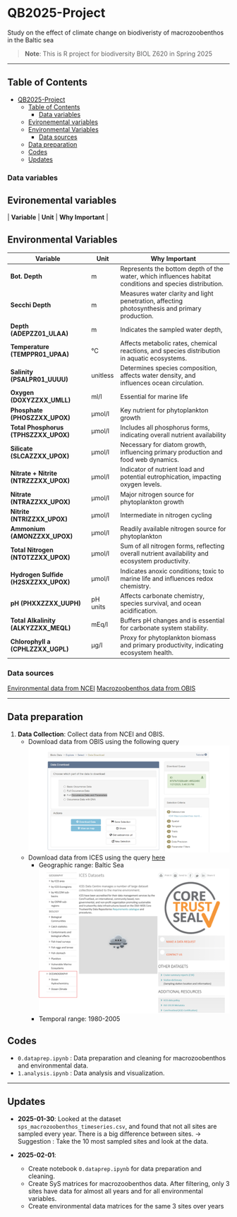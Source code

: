 # QB2025-Project
Study on the effect of climate change on biodiveristy of macrozoobenthos in the Baltic sea

> **Note**: This is R project for biodiversity BIOL Z620 in Spring 2025

---

## Table of Contents
- [QB2025-Project](#qb2025-project)
  - [Table of Contents](#table-of-contents)
    - [Data variables](#data-variables)
  - [Evironemental variables](#evironemental-variables)
  - [Environmental Variables](#environmental-variables)
    - [Data sources](#data-sources)
  - [Data preparation](#data-preparation)
  - [Codes](#codes)
  - [Updates](#updates)


### Data variables
## Evironemental variables
| **Variable**                      | **Unit**       | **Why Important**                                                                                           |
## Environmental Variables

| **Variable**                                  | **Unit**       | **Why Important**                                                                                           |
|-----------------------------------------------|---------------|-------------------------------------------------------------------------------------------------------------|
| **Bot. Depth**                                | m             | Represents the bottom depth of the water, which influences habitat conditions and species distribution.   |
| **Secchi Depth**                              | m             | Measures water clarity and light penetration, affecting photosynthesis and primary production.              |
| **Depth (ADEPZZ01_ULAA)**                     | m             | Indicates the sampled water depth,|
| **Temperature (TEMPPR01_UPAA)**               | °C            | Affects metabolic rates, chemical reactions, and species distribution in aquatic ecosystems.               |
| **Salinity (PSALPR01_UUUU)**                  | unitless      | Determines species composition, affects water density, and influences ocean circulation.                   |
| **Oxygen (DOXYZZXX_UMLL)**                    | ml/l          | Essential for marine life                                 |
| **Phosphate (PHOSZZXX_UPOX)**                 | µmol/l        | Key nutrient for phytoplankton growth                      |
| **Total Phosphorus (TPHSZZXX_UPOX)**          | µmol/l        | Includes all phosphorus forms, indicating overall nutrient availability      |
| **Silicate (SLCAZZXX_UPOX)**                  | µmol/l        | Necessary for diatom growth, influencing primary production and food web dynamics.                         |
| **Nitrate + Nitrite (NTRZZZXX_UPOX)**         | µmol/l        | Indicator of nutrient load and potential eutrophication, impacting oxygen levels.                          |
| **Nitrate (NTRAZZXX_UPOX)**                   | µmol/l        | Major nitrogen source for phytoplankton growth                             |
| **Nitrite (NTRIZZXX_UPOX)**                   | µmol/l        | Intermediate in nitrogen cycling                   |
| **Ammonium (AMONZZXX_UPOX)**                  | µmol/l        | Readily available nitrogen source for phytoplankton           |
| **Total Nitrogen (NTOTZZXX_UPOX)**            | µmol/l        | Sum of all nitrogen forms, reflecting overall nutrient availability and ecosystem productivity.            |
| **Hydrogen Sulfide (H2SXZZXX_UPOX)**          | µmol/l        | Indicates anoxic conditions; toxic to marine life and influences redox chemistry.                          |
| **pH (PHXXZZXX_UUPH)**                        | pH units      | Affects carbonate chemistry, species survival, and ocean acidification.                                    |
| **Total Alkalinity (ALKYZZXX_MEQL)**          | mEq/l         | Buffers pH changes and is essential for carbonate system stability.                                        |
| **Chlorophyll a (CPHLZZXX_UGPL)**             | µg/l          | Proxy for phytoplankton biomass and primary productivity, indicating ecosystem health.                     |



### Data sources
[Environmental data from NCEI]( https://www.ncei.noaa.gov/access/world-ocean-database-select/bin/dbsearch.pl ) 
[Macrozoobenthos data from OBIS](https://www.eurobis.org/toolbox/en/download/occurrence/dataset/601)



---

## Data preparation
1. **Data Collection**: Collect data from NCEI and OBIS.
   - Download data from OBIS using the following query ![alt text](image.png)
   - Download data from ICES using the query [here](https://www.ices.dk/data/dataset-collections/Pages/default.aspx)
      - Geographic range: Baltic Sea ![alt text](image-4.png)
      - Temporal range: 1980-2005 
## Codes
- `0.dataprep.ipynb` : Data preparation and cleaning for macrozoobenthos and environmental data.
- `1.analysis.ipynb` : Data analysis and visualization.
---

## Updates
- **2025-01-30**: Looked at the dataset `sps_macrozoobenthos_timeseries.csv`, and found that not all sites are sampled every year. There is a big difference between sites. -> Suggestion : Take the 10 most sampled sites and look at the data.

- **2025-02-01**:
  - Create notebook `0.dataprep.ipynb` for data preparation and cleaning.
  - Create SyS matrices for macrozoobenthos data. After filtering, only 3 sites have data for almost all years and for all environmental variables.
  - Create environmental data matrices for the same 3 sites over years
  